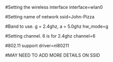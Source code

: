 #Setting the wireless interface
interface=wlan0

#Setting name of network
ssid=John-Pizza

#Band to use. g = 2.4ghz, a = 5.0ghz
hw_mode=g

#Setting channel. 6 is for 2.4ghz
channel=6

#802.11 support
driver=nl80211

#MAY NEED TO ADD MORE DETAILS ON SSID
